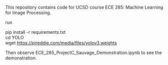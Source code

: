 This repository contains code for UCSD course ECE 285: Machine Learning for Image Processing.

run

pip install -r requirements.txt  
cd YOLO  
wget https://pjreddie.com/media/files/yolov3.weights  

Then observe ECE_285_ProjectC_Sauvage_Demonstration.ipynb to see the demonstration.
